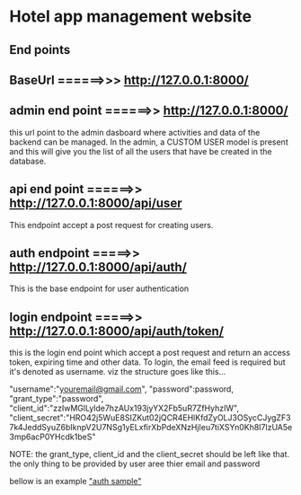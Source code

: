 # Hotel app management website

## End points

## BaseUrl ======>>> <http://127.0.0.1:8000/>

## admin end point ======>> <http://127.0.0.1:8000/>

this url point to the admin dasboard where activities and data of the backend can be managed. In the admin, a CUSTOM USER model is present and this will give you the list of all the users that have be created in the database.

## api end point ======>> <http://127.0.0.1:8000/api/user>

This endpoint accept a post request for creating users.

## auth endpoint  =====>> <http://127.0.0.1:8000/api/auth/>

This is the base endpoint for user authentication

## login endpoint  =====>> <http://127.0.0.1:8000/api/auth/token/>

this is the login end point which accept a post request and return an access token, expiring time and other data. To login, the email feed is required but it's denoted as username. viz the structure goes like this...

"username":"youremail@gmail.com",
"password":password,
"grant_type":"password",
"client_id":"zzIwMGlLylde7hzAUx193jyYX2Fb5uR7ZfHyhzIW",
"client_secret":"HRO42j5WuE8SIZKut02jQCR4EHlKfdZyOLJ3OSycCJygZF37k4JeddSyuZ6bIknpV2U7NSg1yELxfirXbPdeXNzHjIeu7tiXSYn0Kh8I7lzUA5e3mp6acP0YHcdk1beS"

NOTE: the grant_type, client_id and the client_secret should be left like that. the only thing to be provided by user aree thier email and password

bellow is an example ["auth sample"](/auth.JPG)

